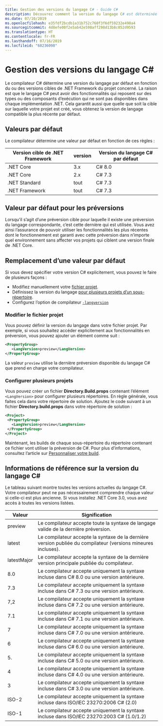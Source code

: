 ```yaml
---
title: Gestion des versions du langage C# - Guide C#
description: Découvrez comment la version du langage C# est déterminée en fonction de votre projet, et les différentes valeurs que vous pouvez y ajuster manuellement.
ms.date: 07/10/2019
ms.openlocfilehash: e35fdf2bcdb1a31b752c760f3f6df59232e498a4
ms.sourcegitcommit: 4d8efe00f2e5ab42e598aff298d13b8c052d9593
ms.translationtype: HT
ms.contentlocale: fr-FR
ms.lasthandoff: 07/16/2019
ms.locfileid: "68236098"
---
```

# <a name="c-language-versioning"></a>Gestion des versions du langage C#

Le compilateur C# détermine une version du langage par défaut en fonction du ou des versions cibles de .NET Framework du projet concerné. La raison est que le langage C# peut avoir des fonctionnalités qui reposent sur des types ou des composants d’exécution qui ne sont pas disponibles dans chaque implémentation .NET. Cela garantit aussi que quelle que soit la cible sur laquelle votre projet est créé, vous obtenez la version de langage compatible la plus récente par défaut.

## <a name="defaults"></a>Valeurs par défaut

Le compilateur détermine une valeur par défaut en fonction de ces règles :

|Version cible de .NET Framework|version|Version du langage C# par défaut|
|----------------|-------|---------------------------|
|.NET Core|3.x|C# 8.0|
|.NET Core|2.x|C# 7.3|
|.NET Standard|tout|C# 7.3|
|.NET Framework|tout|C# 7.3|

## <a name="default-for-previews"></a>Valeur par défaut pour les préversions

Lorsqu’il s’agit d’une préversion cible pour laquelle il existe une préversion du langage correspondante, c’est cette dernière qui est utilisée. Vous avez ainsi l’assurance de pouvoir utiliser les fonctionnalités les plus récentes dont le fonctionnement est garanti avec cette préversion dans n’importe quel environnement sans affecter vos projets qui ciblent une version finale de .NET Core.

## <a name="overriding-a-default"></a>Remplacement d’une valeur par défaut

Si vous devez spécifier votre version C# explicitement, vous pouvez le faire de plusieurs façons :

- Modifiez manuellement votre [fichier projet](#edit-the-project-file).
- Définissez la version du langage [pour plusieurs projets d’un sous-répertoire](#configure-multiple-projects).
- Configurez l’option de compilateur [`-langversion` ](compiler-options/langversion-compiler-option.md)

### <a name="edit-the-project-file"></a>Modifier le fichier projet

Vous pouvez définir la version du langage dans votre fichier projet. Par exemple, si vous souhaitez accéder explicitement aux fonctionnalités en préversion, vous pouvez ajouter un élément comme suit :

```xml
<PropertyGroup>
   <LangVersion>preview</LangVersion>
</PropertyGroup>
```

La valeur `preview` utilise la dernière préversion disponible du langage C# que prend en charge votre compilateur.

### <a name="configure-multiple-projects"></a>Configurer plusieurs projets

Vous pouvez créer un fichier **Directory.Build.props** contenant l’élément `<LangVersion>` pour configurer plusieurs répertoires. En règle générale, vous faites cela dans votre répertoire de solution. Ajoutez le code suivant à un fichier **Directory.build.props** dans votre répertoire de solution :

```xml
<Project>
 <PropertyGroup>
   <LangVersion>preview</LangVersion>
 </PropertyGroup>
</Project>
```

Maintenant, les builds de chaque sous-répertoire du répertoire contenant ce fichier vont utiliser la préversion de C#. Pour plus d’informations, consultez l’article sur [Personnaliser votre build](/visualstudio/msbuild/customize-your-build).

## <a name="c-language-version-reference"></a>Informations de référence sur la version du langage C#

Le tableau suivant montre toutes les versions actuelles du langage C#. Votre compilateur peut ne pas nécessairement comprendre chaque valeur si celle-ci est plus ancienne. Si vous installez .NET Core 3.0, vous avez accès à toutes les versions listées.

|Valeur|Signification|
|------------|-------------|
|preview|Le compilateur accepte toute la syntaxe de langage valide de la dernière préversion.|
|latest|Le compilateur accepte la syntaxe de la dernière version publiée du compilateur (versions mineures incluses).|
|latestMajor|Le compilateur accepte la syntaxe de la dernière version principale publiée du compilateur.|
|8.0|Le compilateur accepte uniquement la syntaxe incluse dans C# 8.0 ou une version antérieure.|
|7.3|Le compilateur accepte uniquement la syntaxe incluse dans C# 7.3 ou une version antérieure.|
|7,2|Le compilateur accepte uniquement la syntaxe incluse dans C# 7.2 ou une version antérieure.|
|7.1|Le compilateur accepte uniquement la syntaxe incluse dans C# 7.1 ou une version antérieure.|
|7|Le compilateur accepte uniquement la syntaxe incluse dans C# 7.0 ou une version antérieure.|
|6|Le compilateur accepte uniquement la syntaxe incluse dans C# 6.0 ou une version antérieure.|
|5\.|Le compilateur accepte uniquement la syntaxe incluse dans C# 5.0 ou une version antérieure.|
|4|Le compilateur accepte uniquement la syntaxe incluse dans C# 4.0 ou une version antérieure.|
|3|Le compilateur accepte uniquement la syntaxe incluse dans C# 3.0 ou une version antérieure.|
|ISO-2|Le compilateur accepte uniquement la syntaxe incluse dans ISO/IEC 23270:2006 C# (2.0) |
|ISO-1|Le compilateur accepte uniquement la syntaxe incluse dans ISO/IEC 23270:2003 C# (1.0/1.2) |
